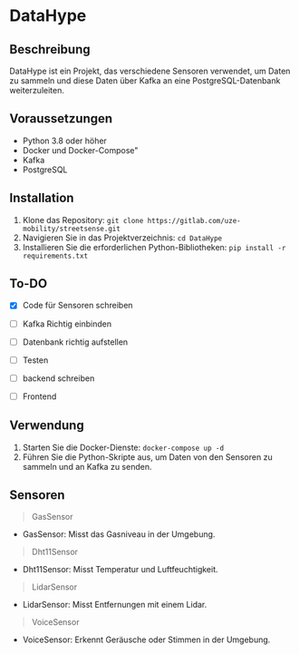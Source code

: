 # DataHype
## Beschreibung
 DataHype ist ein Projekt, das verschiedene Sensoren verwendet, um Daten zu sammeln und diese Daten über Kafka an 
 eine PostgreSQL-Datenbank weiterzuleiten.

 ## Voraussetzungen
 - Python 3.8 oder höher
 - Docker und Docker-Compose"
 - Kafka
 - PostgreSQL 


 ## Installation
 1. Klone das Repository:
    `git clone https://gitlab.com/uze-mobility/streetsense.git`
 2. Navigieren Sie in das Projektverzeichnis:
    `cd DataHype`
 3. Installieren Sie die erforderlichen Python-Bibliotheken:
    `pip install -r requirements.txt`


## To-DO
- [x] Code für Sensoren schreiben
- [ ] Kafka Richtig einbinden
- [ ] Datenbank richtig aufstellen
- [ ] Testen
- [ ] backend schreiben
- [ ] Frontend


 ## Verwendung
 1. Starten Sie die Docker-Dienste:
    `docker-compose up -d`
 2. Führen Sie die Python-Skripte aus, um Daten von den Sensoren zu sammeln und an Kafka zu senden.


 ## Sensoren 
  > GasSensor
 - GasSensor: Misst das Gasniveau in der Umgebung.

  > Dht11Sensor
 - Dht11Sensor: Misst Temperatur und Luftfeuchtigkeit.

  > LidarSensor
 - LidarSensor: Misst Entfernungen mit einem Lidar.

  > VoiceSensor
 - VoiceSensor: Erkennt Geräusche oder Stimmen in der Umgebung.
 
